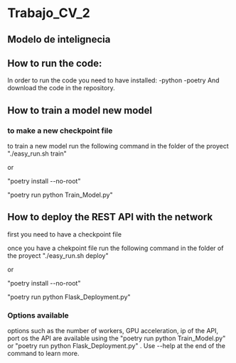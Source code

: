 # Trabajo_CV_2
## Modelo de intelignecia 


## How to run the code:
In order to run the code you need to have installed:
-python
-poetry
And download the code in the repository.

## How to train a model new model
### to make a new checkpoint file 

to train a new model run the following command in the folder of the proyect
"./easy_run.sh train"

or

"poetry install --no-root"

"poetry run python Train_Model.py"

## How to deploy the REST API with the network
first you need to have a checkpoint file

once you have a chekpoint file run the following command in the folder of the proyect
"./easy_run.sh deploy"

or

"poetry install --no-root"

"poetry run python Flask_Deployment.py"


### Options available
options such as the number of workers, GPU acceleration, ip of the API, 
port os the API are available using the "poetry run python Train_Model.py" or 
"poetry run python Flask_Deployment.py"
. Use --help at the end of the command to learn more.